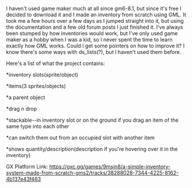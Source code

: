 I haven't used game maker much at all since gm6-8.1, but since it's free I decided to download it and I made an inventory from scratch using GML. It took me a few hours over a few days as I jumped straight into it, but using the documentation and a few old forum posts I just finished it. I've always been stumped by how inventories would work, but I've only used game maker as a hobby when I was a kid, so I never spent the time to learn exactly how GML works. Could I get some pointers on how to improve it? I know there's some ways with ds_lists(?), but I haven't used them before.

Here's a list of what the project contains:

*inventory slots(sprite/object)

*items(3 sprites/objects)

*a parent object

*drag n drop

*stackable--in inventory slot or on the ground if you drag an item of the same type into each other

*can switch them out from an occupied slot with another item

*shows quantity/description(description if you're hovering over it in the inventory)


GX Platform Link: https://gxc.gg/games/9msjn8/a-simple-inventory-system-made-from-scratch-gms2/tracks/38288028-7344-4225-8162-4b137e43f463
